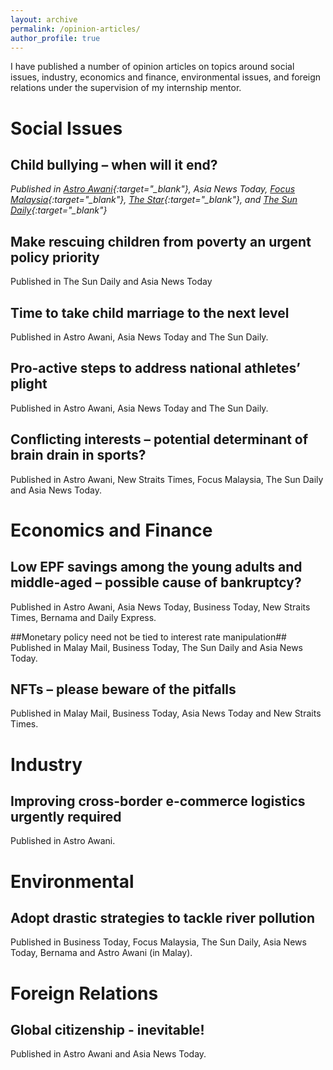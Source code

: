 ```yaml
---
layout: archive
permalink: /opinion-articles/
author_profile: true
---
```


I have published a number of opinion articles on topics around social issues, industry, economics and finance, environmental issues, and foreign relations under the supervision of my internship mentor. 

# Social Issues #
## Child bullying – when will it end? ##
*Published in [Astro Awani](https://www.astroawani.com/berita-malaysia/child-bullying-when-will-it-end-336611){:target="_blank"}, Asia News Today, [Focus Malaysia](https://focusmalaysia.my/child-bullying-will-it-ever-end/){:target="_blank"}, [The Star](https://www.thestar.com.my/opinion/letters/2021/12/18/use-holistic-approach-to-address-child-bullying){:target="_blank"}, and [The Sun Daily](https://thesun.my/opinion_news/tackle-child-bullying-issue-now-AB8704147){:target="_blank"}*

## Make rescuing children from poverty an urgent policy priority ##
Published in The Sun Daily and Asia News Today

## Time to take child marriage to the next level ##
Published in Astro Awani, Asia News Today and The Sun Daily.

## Pro-active steps to address national athletes’ plight ##
Published in Astro Awani, Asia News Today and The Sun Daily.

## Conflicting interests – potential determinant of brain drain in sports? ##
Published in Astro Awani, New Straits Times, Focus Malaysia, The Sun Daily and Asia News Today. 

# Economics and Finance #
## Low EPF savings among the young adults and middle-aged – possible cause of bankruptcy? ##
Published in Astro Awani, Asia News Today, Business Today, New Straits Times, Bernama and Daily Express.

##Monetary policy need not be tied to interest rate manipulation##
Published in Malay Mail, Business Today, The Sun Daily and Asia News Today. 

## NFTs – please beware of the pitfalls ##
Published in Malay Mail, Business Today, Asia News Today and New Straits Times. 

# Industry #
## Improving cross-border e-commerce logistics urgently required ##
Published in Astro Awani. 

# Environmental #
## Adopt drastic strategies to tackle river pollution ##
Published in Business Today, Focus Malaysia, The Sun Daily, Asia News Today, Bernama and Astro Awani (in Malay).

# Foreign Relations #
## Global citizenship - inevitable! ##
Published in Astro Awani and Asia News Today.